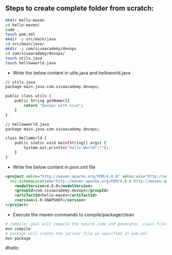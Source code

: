 ## Steps to create complete folder from scratch:
```bash
mkdir hello-maven
cd hello-maven/
code .
touch pom.xml
mkdir -p src/main/java
cd src/main/java/
mkdir -p com/sivaacademy/devops
cd com/sivaacademy/devops/
touch utils.java
touch hellowworld.java
```
* Write the below content in utils.java and helloworld.java
```bash
// utils.java
package main.java.com.sivaacademy.devops;

public class utils {
    public String getName(){
        return "Devops with siva";
    }
}

// hellowworld.java
package main.java.com.sivaacademy.devops;

class HelloWorld {
    public static void main(String[] args) {
        System.out.println("Hello World!!!");
    }
}
```
* Write the below content in pom.xml file
```xml
<project xmlns="http://maven.apache.org/POM/4.0.0" xmlns:xsi="http://www.w3.org/2001/XMLSchema-instance"
  xsi:schemaLocation="http://maven.apache.org/POM/4.0.0 http://maven.apache.org/xsd/maven-4.0.0.xsd">
    <modelVersion>4.0.0</modelVersion>
    <groupId>com.sivaacademy.devops</groupId>
    <artifactId>hello-maven</artifactId>
    <version>1.0-SNAPSHOT</version>
</project>
```
* Execute the maven commands to compile/package/clean
```bash
# compile: goal will compile the source code and generates .class files in the target folder
mvn compile
# package will create the jar/war file as specified in pom.xml
mvn package
```
#hello
